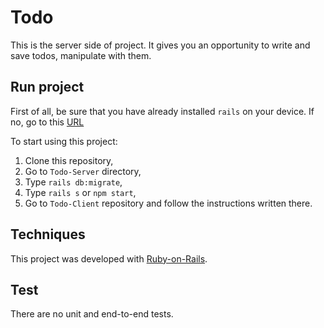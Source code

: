 # Todo
This is the server side of project. It gives you an opportunity to write and save todos, manipulate with them.

## Run project
First of all, be sure that you have already installed `rails` on your device. 
If no, go to this [URL](http://railsinstaller.org/ru-RU)

To start using this project:
1. Clone this repository,
2. Go to `Todo-Server` directory,
3. Type `rails db:migrate`,
4. Type `rails s` or `npm start`,
5. Go to `Todo-Client` repository and follow the instructions written there.

## Techniques
This project was developed with [Ruby-on-Rails](https://github.com/rails/rails).

## Test
There are no unit and end-to-end tests.
